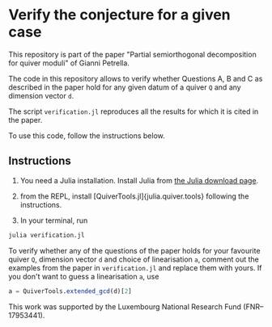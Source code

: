 # Verify the conjecture for a given case

This repository is part of the paper "Partial semiorthogonal decomposition
for quiver moduli" of Gianni Petrella.

The code in this repository allows to verify whether Questions A, B and C as described
in the paper hold for any given datum of a quiver `Q` and any dimension vector `d`.

The script `verification.jl` reproduces all the results for which it is cited in the paper.

To use this code, follow the instructions below.


## Instructions

1. You need a Julia installation.
Install Julia from [the Julia download page](https://julialang.org).

2. from the REPL, install [QuiverTools.jl]{julia.quiver.tools} following the instructions.

3. In your terminal, run

```sh
julia verification.jl
```

To verify whether any of the questions of the paper holds for your favourite quiver `Q`,
dimension vector `d` and choice of linearisation `a`,
comment out the examples from the paper in `verification.jl` and replace them with yours.
If you don't want to guess a linearisation `a`, use

```julia
a = QuiverTools.extended_gcd(d)[2]
```

This work was supported by the Luxembourg National Research Fund (FNR–17953441).
